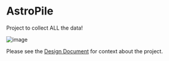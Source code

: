# AstroPile
Project to collect ALL the data!

![image](https://github.com/PolymathicAI/AstroPile/assets/861591/ce55d0d2-045b-4d09-92b0-88a55e6f96fc)

Please see the [Design Document](https://github.com/AstroPile/AstroPile_prototype/blob/main/DESIGN.md) for context about the project.

